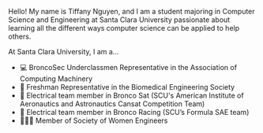 Hello!  My name is Tiffany Nguyen, and I am a student majoring in Computer Science and Engineering at Santa Clara University passionate about learning all the different ways computer science can be applied to help others.

At Santa Clara University, I am a...
- 💻 BroncoSec Underclassmen Representative in the Association of Computing Machinery
- 🧬 Freshman Representative in the Biomedical Engineering Society
- 🚀 Electrical team member in Bronco Sat (SCU's American Institute of Aeronautics and Astronautics Cansat Competition Team)
- 🚗 Electrical team member in Bronco Racing (SCU’s Formula SAE team)
- 👩🏻‍🔬 Member of Society of Women Engineers
